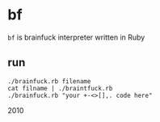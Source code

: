 # bf
`bf` is brainfuck interpreter written in Ruby

## run

	./brainfuck.rb filename
	cat filname | ./braintfuck.rb
	./brainfuck.rb "your +-<>[],. code here"

2010

